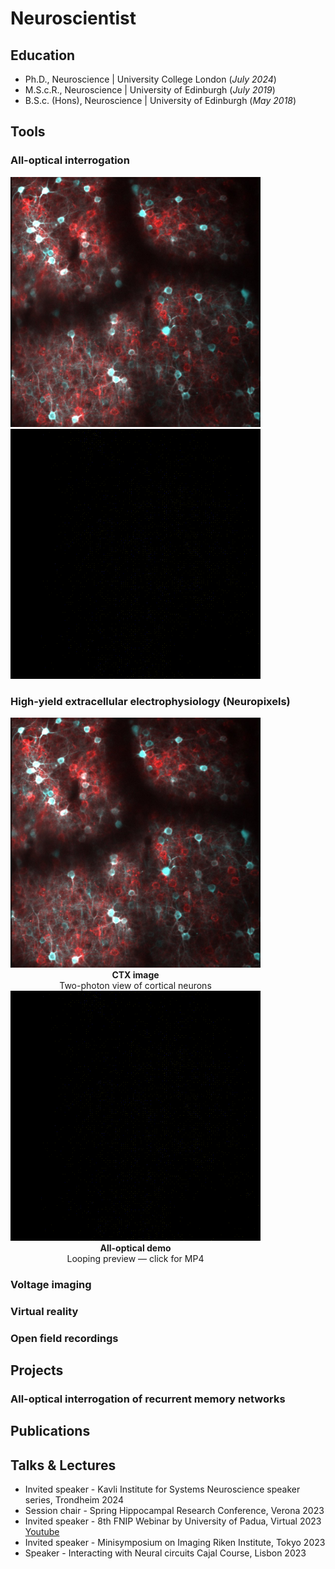 # Neuroscientist 

## Education
- Ph.D., Neuroscience | University College London (_July 2024_)								       		
- M.S.c.R., Neuroscience | University of Edinburgh (_July 2019_)	 			        		
- B.S.c. (Hons), Neuroscience | University of Edinburgh (_May 2018_)

## Tools
### All-optical interrogation

<p>
  <img src="assets/CTX.jpg" alt="Cortex" width="400" height="400">
  &nbsp;&nbsp;&nbsp;
  <img src="assets/ao.gif" alt="AO (looping)" width="400" height="400">
</p>

### High-yield extracellular electrophysiology (Neuropixels)

<p>
  <!-- Left card -->
  <span style="display:inline-block; width:400px; text-align:center; vertical-align:top; margin-right:20px;">
    <img src="assets/CTX.jpg" alt="Cortex" width="400" height="400"><br>
    <strong>CTX image</strong><br>
    Two-photon view of cortical neurons
  </span>

  <!-- Right card -->
  <span style="display:inline-block; width:400px; text-align:center; vertical-align:top;">
    <a href="assets/ao.mp4">
      <img src="assets/ao.gif" alt="All-optical (looping)" width="400" height="400">
    </a><br>
    <strong>All-optical demo</strong><br>
    Looping preview — click for MP4
  </span>
</p>

### Voltage imaging  

### Virtual reality 

### Open field recordings 

## Projects 


### All-optical interrogation of recurrent memory networks 

## Publications 

## Talks & Lectures
- Invited speaker - Kavli Institute for Systems Neuroscience speaker series, Trondheim 2024
- Session chair - Spring Hippocampal Research Conference, Verona 2023
- Invited speaker  - 8th FNIP Webinar by University of Padua, Virtual 2023 [Youtube](https://www.youtube.com/watch?v=FCxVaeMQ9bs&ab_channel=FNIP)
- Invited speaker - Minisymposium on Imaging Riken Institute, Tokyo 2023
- Speaker - Interacting with Neural circuits Cajal Course, Lisbon 2023

